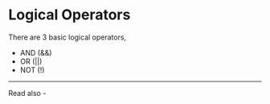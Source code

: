 # Logical Operators

There are 3 basic logical operators,
- AND (&&)
- OR (||)
- NOT (!)


---
Read also - 